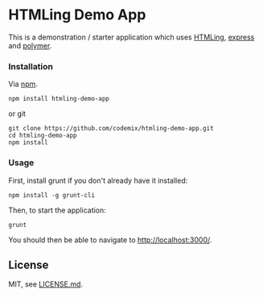 # HTMLing Demo App

This is a demonstration / starter application which uses [HTMLing](https://github.com/codemix/htmling), [express](expressjs.com) and [polymer](http://polymer-project.org/).

### Installation

Via [npm](https://www.npmjs.org/package/htmling-demo-app).
```
npm install htmling-demo-app
```

or git

```
git clone https://github.com/codemix/htmling-demo-app.git
cd htmling-demo-app
npm install
```

### Usage

First, install grunt if you don't already have it installed:

```
npm install -g grunt-cli
```

Then, to start the application:

```
grunt
```

You should then be able to navigate to [http://localhost:3000/](http://localhost:3000/).


## License

MIT, see [LICENSE.md](LICENSE.md).